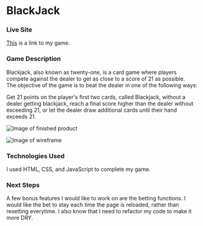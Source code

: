 # BlackJack

### Live Site
[This](https://mkbailey391.github.io/BlackJack/) is a link to my game.



### Game Description
Blackjack, also known as twenty-one, is a card game where players compete against the dealer to get as close to a score of 21 as possible.  
The objective of the game is to beat the dealer in one of the following ways:

Get 21 points on the player's first two cards, called Blackjack, without a dealer getting blackjack, reach a final score higher 
than the dealer without exceeding 21, or let the dealer draw additional cards until their hand exceeds 21.

![Image of finished product](https://imgur.com/T5Qgq7p)

<blockquote class="imgur-embed-pub" lang="en" data-id="T5Qgq7p"><a href="//imgur.com/T5Qgq7p"></a></blockquote><script async src="//s.imgur.com/min/embed.js" charset="utf-8"></script>

![Image of wireframe](https://imgur.com/YztnLwR) 

### Technologies Used


I used HTML, CSS, and JavaScript to complete my game. 


### Next Steps

A few bonus features I would like to work on are the betting functions. 
I would like the bet to stay each time the page is reloaded, rather than resetting everytime. 
I also know that I need to refactor my code to make it more DRY. 